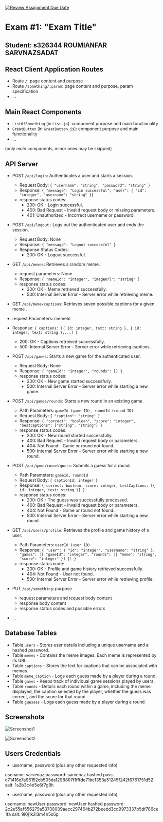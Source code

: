 [![Review Assignment Due Date](https://classroom.github.com/assets/deadline-readme-button-24ddc0f5d75046c5622901739e7c5dd533143b0c8e959d652212380cedb1ea36.svg)](https://classroom.github.com/a/AVMm0VzU)
# Exam #1: "Exam Title"
## Student: s326344 ROUMIANFAR SARVNAZSADAT 

## React Client Application Routes

- Route `/`: page content and purpose
- Route `/something/:param`: page content and purpose, param specification
- ...


## Main React Components

- `ListOfSomething` (in `List.js`): component purpose and main functionality
- `GreatButton` (in `GreatButton.js`): component purpose and main functionality
- ...

(only _main_ components, minor ones may be skipped)


## API Server

- POST `/api/login`: Authenticates a user and starts a session.
  - Request Body: `{ "username": "string", "password": "string" }`
  - Response: `{ "message": "Login successful", "user": { "id": "integer", "username": "string" }}`
  - response status codes:
      - 200: OK - Login successful.
      - 400: Bad Request - Invalid request body or missing parameters.
      - 401: Unauthorized - Incorrect username or password.
- POST `/api/logout` : Logs out the authenticated user and ends the session.
  - Request Body: None
  - Response: `{ "message": "Logout successful" }`
  - Response Status Codes:
      - 200: OK - Logout successful.
- GET `/api/memes`: Retrieves a random meme.
  - request parameters: None
  - Response: `{ "memeId": "integer", "imageUrl": "string" }`
  - response status codes:
      - 200: OK - Meme retrieved successfully.
      - 500: Internal Server Error - Server error while retrieving meme.
-  GET `/api/meme/captions`: Retrieves seven possible captions for a given meme .
  - request Parameters: memeId
  - Response: `{ captions: [{ id: integer, text: string }, { id: integer, text: string },...] }`
      - 200: OK - Captions retrieved successfully.
      - 500: Internal Server Error - Server error while retrieving captions.

- POST `/api/games`:  Starts a new game for the authenticated user.
  - Request Body: None
  - Response: `{ "gameId": "integer", "rounds": [] }`
  - response status codes:
      - 200: OK - New game started successfully.
      - 500: Internal Server Error - Server error while starting a new game.
- POST `/api/games/rounds`:  Starts a new round in an existing game.
  - Path Parameters: `gameId (game ID), roundId (round ID)`
  - Request Body: `{ "caption": "string" }`
  - Response: `{ "correct": "boolean", "score": "integer", "bestCaptions": ["string", "string"] }`
  - response status codes:
      - 200: OK - New round started successfully.
      - 400: Bad Request - Invalid request body or parameters.
      - 404: Not Found - Game or round not found.
      - 500: Internal Server Error - Server error while starting a new round.

- POST `/api/game/round/guess`:  Submits a guess for a round.
  - Path Parameters: `gameId, roundId `
  - Request Body: `{ captionId: integer }`
  - Response: `{ correct: boolean, score: integer, bestCaptions: [{ id: integer, text: string }] }`
  - response status codes:
      - 200: OK - The guess was successfully processed.
      - 400: Bad Request - Invalid request body or parameters.
      - 404: Not Found - Game or round not found.
      - 500: Internal Server Error - Server error while starting a new round.

- GET `/api/users/profile`: Retrieves the profile and game history of a user.
  - Path Parameters: `userId (user ID)`
  - Response: `{ "user": { "id": "integer", "username": "string" }, "games": [{ "gameId": "integer", "rounds": [{ "meme": "string", "score": "integer" }] }] }`
  - response status code:
      - 200: OK - Profile and game history retrieved successfully.
      - 404: Not Found - User not found.
      - 500: Internal Server Error - Server error while retrieving profile.


- PUT `/api/something`: purpose
  - request parameters and request body content
  - response body content
  - response status codes and possible errors
- ...

## Database Tables

- Table `users` - Stores user details including a unique username and a hashed password.
- Table `memes` - Contains the meme images. Each meme is represented by its URL.
- Table `captions` - Stores the text for captions that can be associated with memes.
- Table `meme_caption` - Logs each guess made by a player during a round.
- Table `games` - Keeps track of individual game sessions played by users.
- Table `rounds` - Details each round within a game, including the meme displayed, the caption selected by the player, whether the guess was correct, and the score for that round.
- Table `guesses` - Logs each guess made by a player during a round.
## Screenshots

![Screenshot1](./img/screenshot.jpg)

![Screenshot2](./img/screenshot.jpg)


## Users Credentials

- username, password (plus any other requested info)

usename: sarvenaz
password: sarvenaz
hashed pass: c71416e7a96152cb505da1298807f1fffde71bc1353a51245f242f6761751d52
salt: 1a2b3c4d5e6f7g8h

- username, password (plus any other requested info)

username: newUser
password: newUser
hashed password: 2c2e55af556279a53708039aecc297464b272beedd3cd9973337b5df786ce1fa
salt: 9i0j1k2l3m4n5o6p